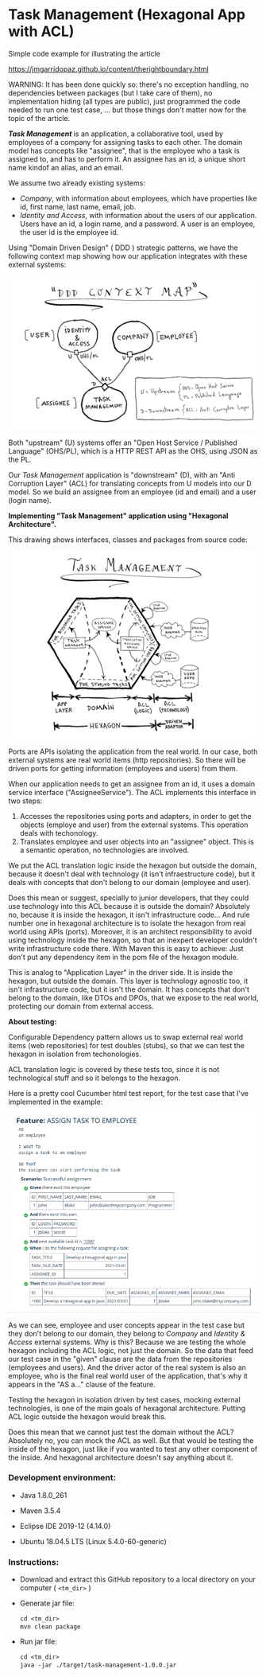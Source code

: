 # Task Management (Hexagonal App with ACL)

Simple code example for illustrating the article

https://jmgarridopaz.github.io/content/therightboundary.html

WARNING: It has been done quickly so: there's no exception handling, no dependencies between packages (but I take care of them), no implementation hiding (all types are public), just programmed the code needed to run one test case, ... but those things don't matter now for the topic of the article.

___Task Management___ is an application, a collaborative tool, used by employees of a company for assigning tasks to each other. The domain model has concepts like "assignee", that is the employee who a task is assigned to, and has to perform it. An assignee has an id, a unique short name kindof an alias, and an email.

We assume two already existing systems:

- _Company_, with information about employees, which have properties like id, first name, last name, email, job.
- _Identity and Access_, with information about the users of our application. Users have an id, a login name, and a password. A user is an employee, the user id is the employee id.

Using "Domain Driven Design" ( DDD ) strategic patterns, we have the following context map showing how our application integrates with these external systems:

![Context Map](context-map.png)

Both "upstream" (U) systems offer an "Open Host Service / Published Language" (OHS/PL), which is a HTTP REST API as the OHS, using JSON as the PL.

Our _Task Management_ application is "downstream" (D), with an "Anti Corruption Layer" (ACL) for translating concepts from U models into our D model. So we build an assignee from an employee (id and email) and a user (login name).

__Implementing "Task Management" application using "Hexagonal Architecture".__

This drawing shows interfaces, classes and packages from source code:

![Task Management](task-management.png)

Ports are APIs isolating the application from the real world. In our case, both external systems are real world items (http repositories). So there will be driven ports for getting information (employees and users) from them.

When our application needs to get an assignee from an id, it uses a domain service interface ("AssigneeService"). The ACL implements this interface in two steps:

1. Accesses the repositories using ports and adapters, in order to get the objects (employe and user) from the external systems. This operation deals with techonology.
2. Translates employee and user objects into an "assignee" object. This is a semantic operation, no technologies are involved.

We put the ACL translation logic inside the hexagon but outside the domain, because it doesn't deal with technology (it isn't infraestructure code), but it deals with concepts that don't belong to our domain (employee and user).

Does this mean or suggest, specially to junior developers, that they could use technology into this ACL because it is outside the domain? Absolutely no, because it is inside the hexagon, it isn't infrastructure code... And rule number one in hexagonal architecture is to isolate the hexagon from real world using APIs (ports). Moreover, it is an architect responsibility to avoid using technology inside the hexagon, so that an inexpert developer couldn't write infrastructure code there. With Maven this is easy to achieve: Just don't put any dependency item in the pom file of the hexagon module.

This is analog to "Application Layer" in the driver side. It is inside the hexagon, but outside the domain. This layer is technology agnostic too, it isn't infrastructure code, but it isn't the domain. It has concepts that don't belong to the domain, like DTOs and DPOs, that we expose to the real world, protecting our domain from external access.

__About testing:__

Configurable Dependency pattern allows us to swap external real world items (web repositories) for test doubles (stubs), so that we can test the hexagon in isolation from techonologies.

ACL translation logic is covered by these tests too, since it is not technological stuff and so it belongs to the hexagon.

Here is a pretty cool Cucumber html test report, for the test case that I've implemented in the example:

![Task Management](test-report.png)

As we can see, employee and user concepts appear in the test case but they don't belong to our domain, they belong to _Company_ and _Identity & Access_ external systems. Why is this? Because we are testing the whole hexagon including the ACL logic, not just the domain. So the data that feed our test case in the "given" clause are the data from the repositories (employees and users). And the driver actor of the real system is also an employee, who is the final real world user of the application, that's why it appears in the "AS a..." clause of the feature.

Testing the hexagon in isolation driven by test cases, mocking external technologies, is one of the main goals of hexagonal architecture. Putting ACL logic outside the hexagon would break this.

Does this mean that we cannot just test the domain without the ACL? Absolutely no, you can mock the ACL as well. But that would be testing the inside of the hexagon, just like if you wanted to test any other component of the inside. And hexagonal architecture doesn't say anything about it.

### Development environment:

- Java 1.8.0_261

- Maven 3.5.4

- Eclipse IDE 2019-12 (4.14.0)

- Ubuntu 18.04.5 LTS (Linux 5.4.0-60-generic)

### Instructions:

- Download and extract this GitHub repository to a local directory on your computer ( `<tm_dir>` )

- Generate jar file:

  ~~~
  cd <tm_dir>
  mvn clean package
  ~~~

- Run jar file:

  ~~~
  cd <tm_dir>
  java -jar ./target/task-management-1.0.0.jar
  ~~~
